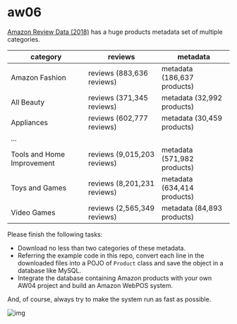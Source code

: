 # aw06


[Amazon Review Data (2018)](https://nijianmo.github.io/amazon/index.html) has a huge products metadata set of multiple categories.

|category| reviews | metadata |
|--| -- | -- |
|Amazon Fashion|reviews (883,636 reviews)|metadata (186,637 products)|
|All Beauty|reviews (371,345 reviews)|metadata (32,992 products)|
|Appliances|reviews (602,777 reviews)|metadata (30,459 products)|
| ... |
|Tools and Home Improvement|reviews (9,015,203 reviews)|metadata (571,982 products)|
Toys and Games|reviews (8,201,231 reviews)|metadata (634,414 products)|
Video Games|reviews (2,565,349 reviews)|metadata (84,893 products)|

Please finish the following tasks:

- Download no less than two categories of these metadata.
- Referring the example code in this repo, convert each line in the downloaded files into a POJO of `Product` class and save the object in a database like MySQL. 
- Integrate the database containing Amazon products with your own AW04 project and build an Amazon WebPOS system.

And, of course, always try to make the system run as fast as possible.





![img](C:\Works\javaworks\software_architecture\aw06-buriedpot\img.png)